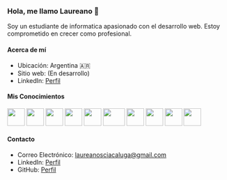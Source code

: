 ### Hola, me llamo Laureano 👋
Soy un estudiante de informatica apasionado con el desarrollo web. Estoy comprometido en crecer como profesional.

#### Acerca de mí
- Ubicación: Argentina 🇦🇷 
- Sitio web: (En desarrollo)
- LinkedIn: [Perfil](https://www.linkedin.com/in/laureano-sciacaluga-2293a2280/)


#### Mis Conocimientos
<div>
  <img src="https://upload.wikimedia.org/wikipedia/commons/thumb/6/6a/JavaScript-logo.png/640px-JavaScript-logo.png" height="40" width="40" />
  <img src="https://upload.wikimedia.org/wikipedia/commons/thumb/a/a7/React-icon.svg/1150px-React-icon.svg.png" height="40" width="40" />
  <img src="https://cdn-icons-png.flaticon.com/512/732/732212.png" height="40" width="40" />
  <img src="https://upload.wikimedia.org/wikipedia/commons/thumb/6/62/CSS3_logo.svg/2048px-CSS3_logo.svg.png" height="40" width="40" />
  <img src="https://creazilla-store.fra1.digitaloceanspaces.com/icons/3257079/file-type-tailwind-icon-md.png" height="40" width="40" />
  
  <img src="https://upload.wikimedia.org/wikipedia/commons/thumb/2/27/PHP-logo.svg/2560px-PHP-logo.svg.png" height="40" width="50" />
  <img src="https://upload.wikimedia.org/wikipedia/commons/thumb/9/9a/Laravel.svg/985px-Laravel.svg.png" height="40" width="40" />
  <img src="https://cdn.iconscout.com/icon/free/png-256/free-mysql-3628940-3030165.png?f=webp" height="40" width="40" />
  <img src="https://upload.wikimedia.org/wikipedia/commons/thumb/c/c3/Python-logo-notext.svg/1869px-Python-logo-notext.svg.png" height="40" width="40" />
  <img src="https://git-scm.com/images/logos/downloads/Git-Icon-1788C.png" height="40" width="40" />
</div>

#### Contacto
- Correo Electrónico: laureanosciacaluga@gmail.com
- LinkedIn: [Perfil](https://www.linkedin.com/in/laureano-sciacaluga-2293a2280/)
- GitHub: [Perfil](https://github.com/Lausciaca)
